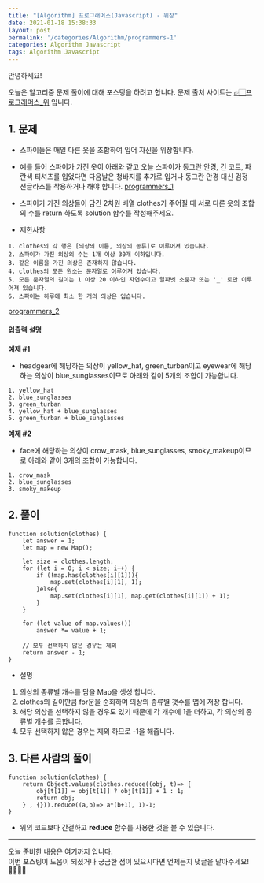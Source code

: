```yaml
---
title: "[Algorithm] 프로그래머스(Javascript) - 위장"
date: 2021-01-18 15:38:33
layout: post
permalink: '/categories/Algorithm/programmers-1'
categories: Algorithm Javascript
tags: Algorithm Javascript
---
```


안녕하세요!

오늘은 알고리즘 문제 풀이에 대해 포스팅을 하려고 합니다.
문제 출처 사이트는 [👉🏻프로그래머스_위](https://programmers.co.kr/learn/courses/30/lessons/42578) 입니다.


## 1. 문제
- 스파이들은 매일 다른 옷을 조합하여 입어 자신을 위장합니다.
- 예를 들어 스파이가 가진 옷이 아래와 같고 오늘 스파이가 동그란 안경, 긴 코트, 파란색 티셔츠를 입었다면 다음날은 청바지를 추가로 입거나 동그란 안경 대신 검정 선글라스를 착용하거나 해야 합니다.
[programmers_1](/assets/images/algorithm/programmers_1.png)

- 스파이가 가진 의상들이 담긴 2차원 배열 clothes가 주어질 때 서로 다른 옷의 조합의 수를 return 하도록 solution 함수를 작성해주세요.

- 제한사항
```
1. clothes의 각 행은 [의상의 이름, 의상의 종류]로 이루어져 있습니다.
2. 스파이가 가진 의상의 수는 1개 이상 30개 이하입니다.
3. 같은 이름을 가진 의상은 존재하지 않습니다.
4. clothes의 모든 원소는 문자열로 이루어져 있습니다.
5. 모든 문자열의 길이는 1 이상 20 이하인 자연수이고 알파벳 소문자 또는 '_' 로만 이루어져 있습니다.
6. 스파이는 하루에 최소 한 개의 의상은 입습니다.
```
[programmers_2](/assets/images/algorithm/programmers_2.png)

#### 입출력 설명
**예제 #1**
- headgear에 해당하는 의상이 yellow_hat, green_turban이고 eyewear에 해당하는 의상이 blue_sunglasses이므로 아래와 같이 5개의 조합이 가능합니다.
```
1. yellow_hat
2. blue_sunglasses
3. green_turban
4. yellow_hat + blue_sunglasses
5. green_turban + blue_sunglasses
```

**예제 #2**
- face에 해당하는 의상이 crow_mask, blue_sunglasses, smoky_makeup이므로 아래와 같이 3개의 조합이 가능합니다.
```
1. crow_mask
2. blue_sunglasses
3. smoky_makeup
```

## 2. 풀이 
```
function solution(clothes) {
    let answer = 1;
    let map = new Map();

    let size = clothes.length;
    for (let i = 0; i < size; i++) {
        if (!map.has(clothes[i][1])){
            map.set(clothes[i][1], 1);
        }else{
            map.set(clothes[i][1], map.get(clothes[i][1]) + 1);
        }
    }

    for (let value of map.values())
        answer *= value + 1;

    // 모두 선택하지 않은 경우는 제외
    return answer - 1;
}
```

- 설명
1. 의상의 종류별 개수를 담을 Map을 생성 합니다.
2. clothes의 길이만큼 for문을 순회하며 의상의 종류별 갯수를 맵에 저장 합니다.
3. 해당 의상을 선택하지 않을 경우도 있기 때문에 각 개수에 1을 더하고, 각 의상의 종류별 개수를 곱합니다.
4. 모두 선택하지 않은 경우는 제외 하므로 -1을 해줍니다.


## 3. 다른 사람의 풀이
```
function solution(clothes) {
    return Object.values(clothes.reduce((obj, t)=> {
        obj[t[1]] = obj[t[1]] ? obj[t[1]] + 1 : 1;
        return obj;
    } , {})).reduce((a,b)=> a*(b+1), 1)-1;    
}
```
- 위의 코드보다 간결하고 **reduce** 함수를 사용한 것을 볼 수 있습니다.


-----

오늘 준비한 내용은 여기까지 입니다.  
이번 포스팅이 도움이 되셨거나 궁금한 점이 있으시다면 언제든지 댓글을 달아주세요!🙋🏻‍♀️✨   
